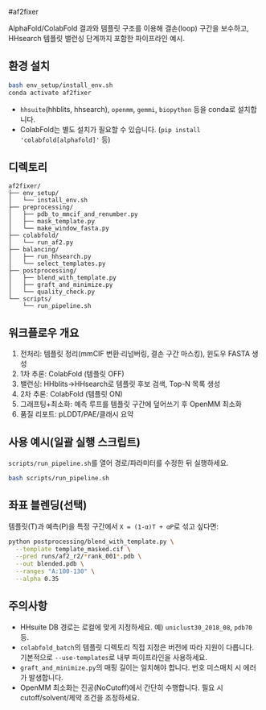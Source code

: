 #af2fixer

AlphaFold/ColabFold 결과와 템플릿 구조를 이용해 결손(loop) 구간을 보수하고,
HHsearch 템플릿 밸런싱 단계까지 포함한 파이프라인 예시.

## 환경 설치
```bash
bash env_setup/install_env.sh
conda activate af2fixer
```
* `hhsuite`(hhblits, hhsearch), `openmm`, `gemmi`, `biopython` 등을 conda로 설치합니다.
* ColabFold는 별도 설치가 필요할 수 있습니다. (`pip install 'colabfold[alphafold]'` 등)

## 디렉토리
```
af2fixer/
├── env_setup/
│   └── install_env.sh
├── preprocessing/
│   ├── pdb_to_mmcif_and_renumber.py
│   ├── mask_template.py
│   └── make_window_fasta.py
├── colabfold/
│   └── run_af2.py
├── balancing/
│   ├── run_hhsearch.py
│   └── select_templates.py
├── postprocessing/
│   ├── blend_with_template.py
│   ├── graft_and_minimize.py
│   └── quality_check.py
└── scripts/
    └── run_pipeline.sh
```

## 워크플로우 개요
1) 전처리: 템플릿 정리(mmCIF 변환·리넘버링, 결손 구간 마스킹), 윈도우 FASTA 생성  
2) 1차 추론: ColabFold (템플릿 OFF)  
3) 밸런싱: HHblits→HHsearch로 템플릿 후보 검색, Top-N 목록 생성  
4) 2차 추론: ColabFold (템플릿 ON)  
5) 그래프팅+최소화: 예측 루프를 템플릿 구간에 덮어쓰기 후 OpenMM 최소화  
6) 품질 리포트: pLDDT/PAE/클래시 요약

## 사용 예시(일괄 실행 스크립트)
`scripts/run_pipeline.sh`를 열어 경로/파라미터를 수정한 뒤 실행하세요.
```bash
bash scripts/run_pipeline.sh
```

## 좌표 블렌딩(선택)
템플릿(T)과 예측(P)을 특정 구간에서 `X = (1-α)T + αP`로 섞고 싶다면:
```bash
python postprocessing/blend_with_template.py \
  --template template_masked.cif \
  --pred runs/af2_r2/*rank_001*.pdb \
  --out blended.pdb \
  --ranges "A:100-130" \
  --alpha 0.35
```

## 주의사항
- HHsuite DB 경로는 로컬에 맞게 지정하세요. 예) `uniclust30_2018_08`, `pdb70` 등.
- `colabfold_batch`의 템플릿 디렉토리 직접 지정은 버전에 따라 지원이 다릅니다. 기본적으로 `--use-templates`로 내부 파이프라인을 사용하세요.
- `graft_and_minimize.py`의 매핑 길이는 일치해야 합니다. 번호 미스매치 시 에러가 발생합니다.
- OpenMM 최소화는 진공(NoCutoff)에서 간단히 수행합니다. 필요 시 cutoff/solvent/제약 조건을 조정하세요.
